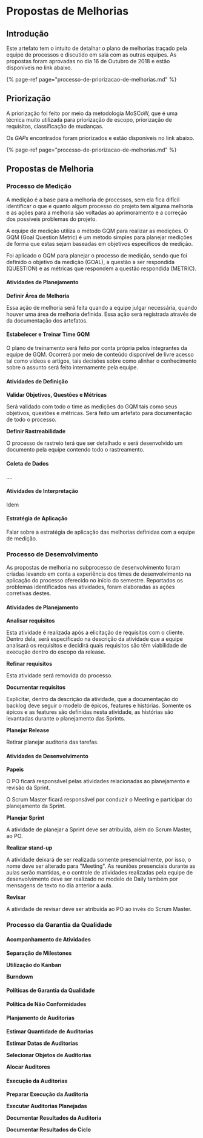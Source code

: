 # Propostas de Melhorias

## Introdução

Este artefato tem o intuito de detalhar o plano de melhorias traçado pela equipe de processos e discutido em sala com as outras equipes. As propostas foram aprovadas no dia 16 de Outubro de 2018 e estão disponíveis no link abaixo.

{% page-ref page="processo-de-priorizacao-de-melhorias.md" %}

## Priorização

A priorização foi feito por meio da metodologia MoSCoW, que é uma técnica muito utilizada para priorização de escopo, priorização de requisitos, classificação de mudanças.

Os _GAPs_ encontrados foram priorizados e estão disponíveis no link abaixo.

{% page-ref page="processo-de-priorizacao-de-melhorias.md" %}

## Propostas de Melhoria

### Processo de Medição

A medição é a base para a melhoria de processos, sem ela fica difícil identificar o que e quanto algum processo do projeto tem alguma melhoria e as ações para a melhoria são voltadas ao aprimoramento e a correção dos possíveis problemas do projeto.

A equipe de medição utiliza o método GQM para realizar as medições. O GQM \(Goal Question Metric\) é um método simples para planejar medições de forma que estas sejam baseadas em objetivos específicos de medição. 

Foi aplicado o GQM para planejar o processo de medição, sendo que foi definido o objetivo da medição \(GOAL\), a questão a ser respondida \(QUESTION\) e as métricas que respondem a questão respondida \(METRIC\).  


#### Atividades de Planejamento

**Definir Área de Melhoria**

Essa ação de melhoria será feita quando a equipe julgar necessária, quando houver uma área de melhoria definida. Essa ação será registrada através de da documentação dos artefatos.

#### Estabelecer e Treinar Time GQM

O plano de treinamento será feito por conta própria pelos integrantes da equipe de GQM. Ocorrerá por meio de conteúdo disponível de livre acesso tal como vídeos e artigos, tais decisões sobre como alinhar o conhecimento sobre o assunto será feito internamente pela equipe.

#### Atividades de Definição

**Validar Objetivos, Questões e Métricas**

Será validado com todo o time as medições do GQM tais como seus objetivos, questões e métricas. Será feito um artefato para documentação de todo o processo.

**Definir Rastreabilidade**

O processo de rastreio terá que ser detalhado e será desenvolvido um documento pela equipe contendo todo o rastreamento.

#### Coleta de Dados

....

#### Atividades de Interpretação

Idem

#### Estratégia de Aplicação

Falar sobre a estratégia de aplicação das melhorias definidas com a equipe de medição.

### Processo de Desenvolvimento

As propostas de melhoria no subprocesso de desenvolvimento foram criadas levando em conta a experiência dos times de desenvolvimento na aplicação do processo oferecido no início do semestre. Reportados os problemas identificados nas atividades, foram elaboradas as ações corretivas destes.

#### Atividades de Planejamento

**Analisar requisitos**

Esta atividade é realizada após a elicitação de requisitos com o cliente. Dentro dela, será especificado na descrição da atividade que a equipe analisará os requisitos e decidirá quais requisitos são têm viabilidade de execução dentro do escopo da release.

**Refinar requisitos**

Esta atividade será removida do processo.

**Documentar requisitos**

Explicitar, dentro da descrição da atividade, que a documentação do backlog deve seguir o modelo de épicos, features e histórias. Somente os épicos e as features são definidas nesta atividade, as histórias são levantadas durante o planejamento das Sprints.

**Planejar Release**

Retirar planejar auditoria das tarefas.

#### Atividades de Desenvolvimento

**Papeis**

O PO ficará responsável pelas atividades relacionadas ao planejamento e revisão da Sprint.

O Scrum Master ficará responsável por conduzir o Meeting e participar do planejamento da Sprint.

**Planejar Sprint**

A atividade de planejar a Sprint deve ser atribuída, além do Scrum Master, ao PO.

**Realizar stand-up**

A atividade deixará de ser realizada somente presencialmente, por isso, o nome deve ser alterado para "Meeting". As reuniões presenciais durante as aulas serão mantidas, e o controle de atividades realizadas pela equipe de desenvolvimento deve ser realizado no modelo de Daily também por mensagens de texto no dia anterior a aula.

**Revisar**

A atividade de revisar deve ser atribuída ao PO ao invés do Scrum Master.

### Processo da Garantia da Qualidade

#### Acompanhamento de Atividades

**Separação de Milestones**

**Utilização do Kanban**

**Burndown**

#### Políticas de Garantia da Qualidade

**Política de Não Conformidades**

#### Planjamento de Auditorias

**Estimar Quantidade de Auditorias**

**Estimar Datas de Auditorias**

**Selecionar Objetos de Auditorias**

**Alocar Auditores**

#### Execução da Auditorias

**Preparar Execução da Auditoria**

**Executar Auditorias Planejadas**

**Documentar Resultados da Auditoria**

**Documentar Resultados do Ciclo**

